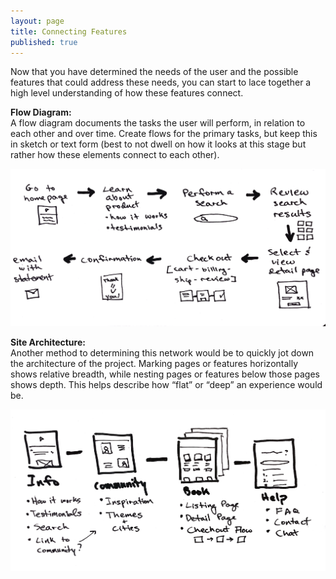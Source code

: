 ```yaml
---
layout: page
title: Connecting Features
published: true
---
```



Now that you have determined the needs of the user and the possible features that could address these needs, you can start to lace together a high level understanding of how these features connect.

**Flow Diagram:**
<br>
A flow diagram documents the tasks the user will perform, in relation to each other and over time. Create flows for the primary tasks, but keep this in sketch or text form (best to not dwell on how it looks at this stage but rather how these elements connect to each other).

![](img/flowdiagram.png)

**Site Architecture:**
<br>
Another method to determining this network would be to quickly jot down the architecture of the project. Marking pages or features horizontally shows relative breadth, while nesting pages or features below those pages shows depth. This helps describe how “flat” or “deep” an experience would be.

![](img/sitearchitecture.png)
